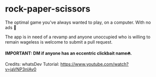 # rock-paper-scissors

The optimal game you've always wanted to play, on a computer. With no ads 🥳 

The app is in need of a revamp and anyone unoccupied who is willing to remain wageless is welcome to submit a pull request. 

#### IMPORTANT: DM if anyone has an eccentric clickbait name🔥.

Credits: whatsDev
Tutorial: https://www.youtube.com/watch?v=jaVNP3nIAv0
